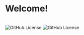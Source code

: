 <h1>Welcome!</h1>

<br>

<img alt="GitHub License" src="https://img.shields.io/github/license/ADARIYA0/Pemrograman-Berorientasi-Objek-Java">
<img alt="GitHub License" src="https://img.shields.io/github/license/ADARIYA0/Pemrograman-Berorientasi-Objek-Java">
